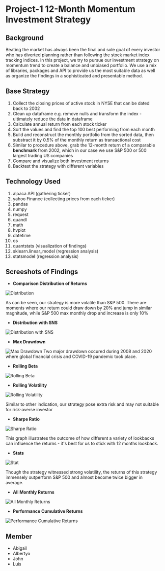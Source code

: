 # Project-1 12-Month Momentum Investment Strategy

## Background

Beating the market has always been the final and sole goal of every investor who has diverted planning rather than following the stock market index tracking indices. In this project, we try to pursue our investment strategy on momentum trend to create a balance and unbiased portfolio. We use a mix of libraries, packages and API to provide us the most suitable data as well as organize the findings in a sophisticated and presentable method.    

## Base Strategy 

1. Collect the closing prices of active stock in NYSE that can be dated back to 2002
2. Clean up dataframe e.g. remove nulls and transform the index - ultimately reduce the data in dataframe
3. Calculate annual return from each stock ticker
4. Sort the values and find the top 100 best performing from each month 
5. Build and reconstruct the monthly portfolio from the sorted data, then substract it by 0.5% of the monthly return as transactional cost 
6. Similar to procedure above, grab the 12-month return of a comparable **benchmark** from 2002, which in our case we use S&P 500 or 500 largest trading US companies
7. Compare and visualize both investment returns
8. Backtest the strategy with different variables


## Technology Used
1. alpaca API (gathering ticker)
2. yahoo Finance (collecting prices from each ticker)
3. pandas
4. numpy
5. request
6. quandl 
7. math
8. hvplot
9. datetime
10. os
11. quantstats (visualization of findings)
12. sklearn.linear_model (regression analysis)
13. statsmodel (regression analysis)

## Screeshots of Findings

- **Comparison Distribution of Returns** 

![Distribution](Distribution%20.png)

As can be seen, our strategy is more volatile than S&P 500. There are moments where our return could draw down by 20% and jump in similar magnitude, while S&P 500 max monthly drop and increase is only  10%

- **Distribution with SNS**

![Distribution with SNS](Distribution_with_SNS.png)

- **Max Drawdown** 

![Max Drawdown](Max_Drawdown.png)
Two major drawdown occured during 2008 and 2020 where global financial crisis and COVID-19 pandemic took place.

- **Rolling Beta**

![Rolling Beta](Rolling_beta.png)

- **Rolling Volatility**

![Rolling Volatility](Rolling_Volatility.png)

Similar to other indication, our strategy pose extra risk and may not suitable for risk-averse investor

- **Sharpe Ratio**

![Sharpe Ratio](Sharpe_Ratio.png)

This graph illustrates the outcome of how different a variety of lookbacks can influence the returns - it's best for us to stick with 12 months lookback.

-  **Stats**

![Stat](Stats.png)

Though the strategy witnessed strong volatility, the returns of this strategy immensely outperform S&P 500 and almost become twice bigger in average.

- **All Monthly Returns**

![All Monthly Returns](All_Monthly_Returns.png)

- **Performance Cumulative Returns**

![Performance Cumulative Returns](Performance_Cumulative_Returns.png)

## Member
- Abigail
- Albertyo
- John
- Luis

